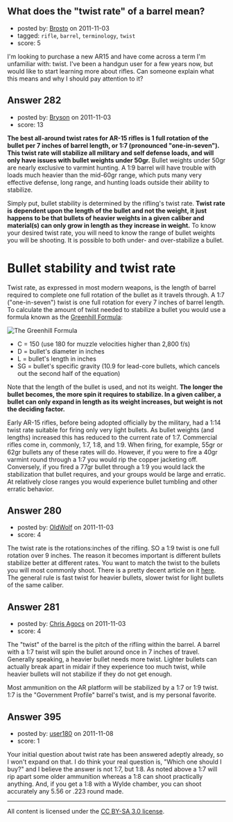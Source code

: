## What does the "twist rate" of a barrel mean?

- posted by: [Brosto](https://stackexchange.com/users/-1/138-brosto) on 2011-11-03
- tagged: `rifle`, `barrel`, `terminology`, `twist`
- score: 5

<p>I'm looking to purchase a new AR15 and have come across a term I'm unfamiliar with: twist.  I've been a handgun user for a few years now, but would like to start learning more about rifles.  Can someone explain what this means and why I should pay attention to it?</p>



## Answer 282

- posted by: [Bryson](https://stackexchange.com/users/-1/32-bryson) on 2011-11-03
- score: 13

<p><strong>The best all-around twist rates for AR-15 rifles is 1 full rotation of the bullet per 7 inches of barrel length, or 1:7 (pronounced "one-in-seven"). This twist rate will stabilize all military and self defense loads, and will only have issues with bullet weights under 50gr.</strong> Bullet weights under 50gr are nearly exclusive to varmint hunting. A 1:9 barrel will have trouble with loads much heavier than the mid-60gr range, which puts many very effective defense, long range, and hunting loads outside their ability to stabilize.</p>

<p>Simply put, bullet stability is determined by the rifling's twist rate. <strong>Twist rate is dependent upon the length of the bullet and not the weight, it just happens to be that bullets of heavier weights in a given caliber and material(s) can only grow in length as they increase in weight.</strong> To know your desired twist rate, you will need to know the range of bullet weights you will be shooting. It is possible to both under- and over-stabilize a bullet.</p>

<h1>Bullet stability and twist rate</h1>

<p>Twist rate, as expressed in most modern weapons, is the length of barrel required to complete one full rotation of the bullet as it travels through. A 1:7 ("one-in-seven") twist is one full rotation for every 7 inches of barrel length. To calculate the amount of twist needed to stabilize a bullet you would use a formula known as the <a href="http://en.wikipedia.org/wiki/Rifling#Twist_rate_and_bullet_stability" rel="nofollow">Greenhill Formula</a>:</p>

<p><img src="http://upload.wikimedia.org/wikipedia/en/math/8/4/d/84d1d28d700535884f8a2c2c2403b641.png" alt="The Greenhill Formula" /></p>

<ul>
<li>C = 150 (use 180 for muzzle velocities higher than 2,800 f/s)</li>
<li>D = bullet's diameter in inches</li>
<li>L = bullet's length in inches</li>
<li>SG = bullet's specific gravity (10.9 for lead-core bullets, which cancels out the second half of the equation)</li>
</ul>

<p>Note that the length of the bullet is used, and not its weight. <strong>The longer the bullet becomes, the more spin it requires to stabilize. In a given caliber, a bullet can only expand in length as its weight increases, but weight is not the deciding factor.</strong> </p>

<p>Early AR-15 rifles, before being adopted officially by the military, had a 1:14 twist rate suitable for firing only very light bullets. As bullet weights (and lengths) increased this has reduced to the current rate of 1:7. Commercial rifles come in, commonly, 1:7, 1:8, and 1:9. When firing, for example, 55gr or 62gr bullets any of these rates will do. However, if you were to fire a 40gr varmint round through a 1:7 you would rip the copper jacketing off. Conversely, if you fired a 77gr bullet through a 1:9 you would lack the stabilization that bullet requires, and your groups would be large and erratic. At relatively close ranges you would experience bullet tumbling and other erratic behavior.</p>



## Answer 280

- posted by: [OldWolf](https://stackexchange.com/users/-1/111-oldwolf) on 2011-11-03
- score: 4

<p>The twist rate is the rotations:inches of the rifling. SO a 1:9 twist is one full rotation over 9 inches. The reason it becomes important is different bullets stabilize better at different rates. You want to match the twist to the bullets you will most commonly shoot. There is a pretty decent article on it <a href="http://www.shootingtimes.com/2011/01/04/ammunition_st_twistrates_200809/" rel="nofollow">here</a>. The general rule is fast twist for heavier bullets, slower twist for light bullets of the same caliber.</p>



## Answer 281

- posted by: [Chris Agocs](https://stackexchange.com/users/-1/12-chris-agocs) on 2011-11-03
- score: 4

<p>The "twist" of the barrel is the pitch of the rifling within the barrel. A barrel with a 1:7 twist will spin the bullet around once in 7 inches of travel. Generally speaking, a heavier bullet needs more twist. Lighter bullets can actually break apart in midair if they experience too much twist, while heavier bullets will not stabilize if they do not get enough.</p>

<p>Most ammunition on the AR platform will be stabilized by a 1:7 or 1:9 twist. 1:7 is the "Government Profile" barrel's twist, and is my personal favorite.</p>



## Answer 395

- posted by: [user180](https://stackexchange.com/users/-1/180-user180) on 2011-11-08
- score: 1

<p>Your initial question about twist rate has been answered adeptly already, so I won't expand on that.  I do think your real question is, "Which one should I buy?" and I believe the answer is not 1:7, but 1:8.  As noted above a 1:7 will rip apart some older ammunition whereas a 1:8 can shoot practically anything.  And, if you get a 1:8 with a Wylde chamber, you can shoot accurately any 5.56 or .223 round made.</p>




---

All content is licensed under the [CC BY-SA 3.0 license](https://creativecommons.org/licenses/by-sa/3.0/).
